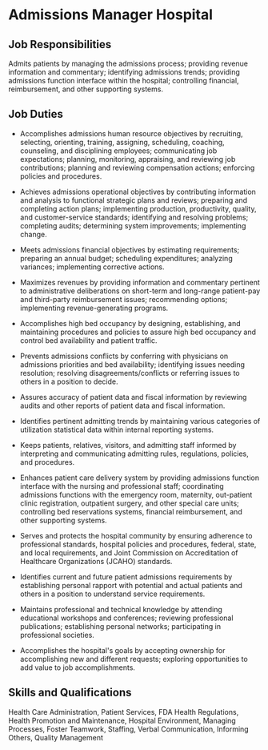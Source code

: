 # Admissions Manager Hospital

## Job Responsibilities

Admits patients by managing the admissions process; providing revenue information and commentary; identifying admissions trends; providing admissions function interface within the hospital; controlling financial, reimbursement, and other supporting systems.

## Job Duties

* Accomplishes admissions human resource objectives by recruiting, selecting, orienting, training, assigning, scheduling, coaching, counseling, and disciplining employees; communicating job expectations; planning, monitoring, appraising, and reviewing job contributions; planning and reviewing compensation actions; enforcing policies and procedures.

* Achieves admissions operational objectives by contributing information and analysis to functional strategic plans and reviews; preparing and completing action plans; implementing production, productivity, quality, and customer-service standards; identifying and resolving problems; completing audits; determining system improvements; implementing change.

* Meets admissions financial objectives by estimating requirements; preparing an annual budget; scheduling expenditures; analyzing variances; implementing corrective actions.

* Maximizes revenues by providing information and commentary pertinent to administrative deliberations on short-term and long-range patient-pay and third-party reimbursement issues; recommending options; implementing revenue-generating programs.

* Accomplishes high bed occupancy by designing, establishing, and maintaining procedures and policies to assure high bed occupancy and control bed availability and patient traffic.

* Prevents admissions conflicts by conferring with physicians on admissions priorities and bed availability; identifying issues needing resolution; resolving disagreements/conflicts or referring issues to others in a position to decide.

* Assures accuracy of patient data and fiscal information by reviewing audits and other reports of patient data and fiscal information.

* Identifies pertinent admitting trends by maintaining various categories of utilization statistical data within internal reporting systems.

* Keeps patients, relatives, visitors, and admitting staff informed by interpreting and communicating admitting rules, regulations, policies, and procedures.

* Enhances patient care delivery system by providing admissions function interface with the nursing and professional staff; coordinating admissions functions with the emergency room, maternity, out-patient clinic registration, outpatient surgery, and other special care units; controlling bed reservations systems, financial reimbursement, and other supporting systems.

* Serves and protects the hospital community by ensuring adherence to professional standards, hospital policies and procedures, federal, state, and local requirements, and Joint Commission on Accreditation of Healthcare Organizations (JCAHO) standards.

* Identifies current and future patient admissions requirements by establishing personal rapport with potential and actual patients and others in a position to understand service requirements.

* Maintains professional and technical knowledge by attending educational workshops and conferences; reviewing professional publications; establishing personal networks; participating in professional societies.

* Accomplishes the hospital&apos;s goals by accepting ownership for accomplishing new and different requests; exploring opportunities to add value to job accomplishments.

## Skills and Qualifications

Health Care Administration, Patient Services, FDA Health Regulations, Health Promotion and Maintenance, Hospital Environment, Managing Processes, Foster Teamwork, Staffing, Verbal Communication, Informing Others, Quality Management

